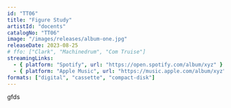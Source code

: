 ```yaml
---
id: "TT06"
title: "Figure Study"
artistId: "docents"
catalogNo: "TT06"
image: "/images/releases/album-one.jpg"
releaseDate: 2023-08-25
# ffo: ["Clark", "Machinedrum", "Com Truise"]
streamingLinks:
  - { platform: "Spotify", url: "https://open.spotify.com/album/xyz" }
  - { platform: "Apple Music", url: "https://music.apple.com/album/xyz" }
formats: ["digital", "cassette", "compact-disk"]
---
```


gfds